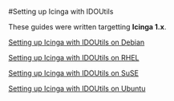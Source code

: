#Setting up Icinga with IDOUtils

These guides were written targetting **Icinga 1.x**.

[Setting up Icinga with IDOUtils on Debian](001_002_setting_up_icinga_with_idoutils_on_debian.md)

[Setting up Icinga with IDOUtils on RHEL](001_003_setting_up_icinga_with_idoutils_on_rhel.md)

[Setting up Icinga with IDOUtils on SuSE](001_004_setting_up_icinga_with_idoutils_on_suse.md)

[Setting up Icinga with IDOUtils on Ubuntu](001_005_setting_up_icinga_with_idoutils_on_ubuntu.md)